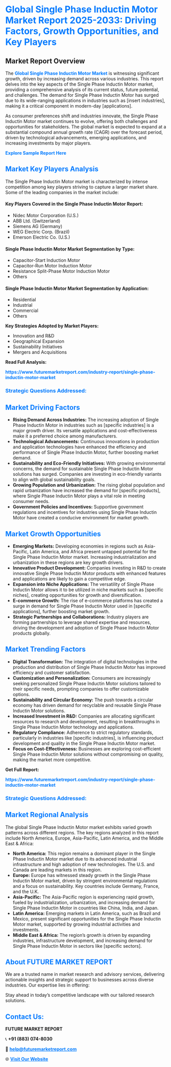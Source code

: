 <h1 style="color: #007BFF;">Global Single Phase Inductin Motor Market Report 2025-2033: Driving Factors, Growth Opportunities, and Key Players</h1>

<section id="overview">
<h2>Market Report Overview</h2>
<p>The <a href="https://www.futuremarketreport.com/industry-report/single-phase-inductin-motor-market" style="color: #007BFF; text-decoration: none;"><strong>Global Single Phase Inductin Motor Market</strong></a> is witnessing significant growth, driven by increasing demand across various industries. This report delves into the key aspects of the Single Phase Inductin Motor market, providing a comprehensive analysis of its current status, future potential, and challenges. The demand for Single Phase Inductin Motor has surged due to its wide-ranging applications in industries such as [insert industries], making it a critical component in modern-day [applications].</p>
<p>As consumer preferences shift and industries innovate, the Single Phase Inductin Motor market continues to evolve, offering both challenges and opportunities for stakeholders. The global market is expected to expand at a substantial compound annual growth rate (CAGR) over the forecast period, driven by technological advancements, emerging applications, and increasing investments by major players.</p>
</section>

<section id="overview">
<p><a href="https://www.futuremarketreport.com/request-sample/reportId=53987" style="color: #007BFF; text-decoration: none;"><strong>Explore Sample Report Here</strong></a></p>
</section>

<section id="key-players">
<h2 style="color: #007BFF;">Market Key Players Analysis</h2>
<p>The Single Phase Inductin Motor market is characterized by intense competition among key players striving to capture a larger market share. Some of the leading companies in the market include:</p>
<h4>Key Players Covered in the Single Phase Inductin Motor Report:</h4>
<ul><li>Nidec Motor Corporation (U.S.)</li><li>ABB Ltd. (Switzerland)</li><li>Siemens AG (Germany)</li><li>WEG Electric Corp. (Brazil)</li><li>Emerson Electric Co. (U.S.)</li></ul>
<h4>Single Phase Inductin Motor Market Segmentation by Type:</h4>
<ul><li>Capacitor-Start Induction Motor</li><li>Capacitor-Run Motor Induction Motor</li><li>Resistance Split-Phase Motor Induction Motor</li><li>Others</li></ul>

<h4>Single Phase Inductin Motor Market Segmentation by Application:</h4>
<ul><li>Residential</li><li>Industrial</li><li>Commercial</li><li>Others</li></ul>
<p><strong>Key Strategies Adopted by Market Players:</strong></p>
<ul>
<li>Innovation and R&D</li>
<li>Geographical Expansion</li>
<li>Sustainability Initiatives</li>
<li>Mergers and Acquisitions</li>
</ul>
</section>

<section>
<p><strong>Read Full Analysis: </strong></p><a href="https://www.futuremarketreport.com/industry-report/single-phase-inductin-motor-market" style="color: #007BFF; text-decoration: none;"><strong>https://www.futuremarketreport.com/industry-report/single-phase-inductin-motor-market</strong></a>
<h3 style="color: #007BFF;">Strategic Questions Addressed:</h3>
</section>

<section id="driving-factors">
<h2 style="color: #007BFF;">Market Driving Factors</h2>
<ul>
<li><strong>Rising Demand Across Industries:</strong> The increasing adoption of Single Phase Inductin Motor in industries such as [specific industries] is a major growth driver. Its versatile applications and cost-effectiveness make it a preferred choice among manufacturers.</li>
<li><strong>Technological Advancements:</strong> Continuous innovations in production and application technologies have enhanced the efficiency and performance of Single Phase Inductin Motor, further boosting market demand.</li>
<li><strong>Sustainability and Eco-Friendly Initiatives:</strong> With growing environmental concerns, the demand for sustainable Single Phase Inductin Motor solutions has surged. Companies are investing in eco-friendly variants to align with global sustainability goals.</li>
<li><strong>Growing Population and Urbanization:</strong> The rising global population and rapid urbanization have increased the demand for [specific products], where Single Phase Inductin Motor plays a vital role in meeting consumer needs.</li>
<li><strong>Government Policies and Incentives:</strong> Supportive government regulations and incentives for industries using Single Phase Inductin Motor have created a conducive environment for market growth.</li>
</ul>
</section>

<section id="growth-opportunities">
<h2 style="color: #007BFF;">Market Growth Opportunities</h2>
<ul>
<li><strong>Emerging Markets:</strong> Developing economies in regions such as Asia-Pacific, Latin America, and Africa present untapped potential for the Single Phase Inductin Motor market. Increasing industrialization and urbanization in these regions are key growth drivers.</li>
<li><strong>Innovative Product Development:</strong> Companies investing in R&D to create innovative Single Phase Inductin Motor products with enhanced features and applications are likely to gain a competitive edge.</li>
<li><strong>Expansion into Niche Applications:</strong> The versatility of Single Phase Inductin Motor allows it to be utilized in niche markets such as [specific niches], creating opportunities for growth and diversification.</li>
<li><strong>E-commerce Growth:</strong> The rise of e-commerce platforms has created a surge in demand for Single Phase Inductin Motor used in [specific applications], further boosting market growth.</li>
<li><strong>Strategic Partnerships and Collaborations:</strong> Industry players are forming partnerships to leverage shared expertise and resources, driving the development and adoption of Single Phase Inductin Motor products globally.</li>
</ul>
</section>

<section id="trending-factors">
<h2 style="color: #007BFF;">Market Trending Factors</h2>
<ul>
<li><strong>Digital Transformation:</strong> The integration of digital technologies in the production and distribution of Single Phase Inductin Motor has improved efficiency and customer satisfaction.</li>
<li><strong>Customization and Personalization:</strong> Consumers are increasingly seeking personalized Single Phase Inductin Motor solutions tailored to their specific needs, prompting companies to offer customizable options.</li>
<li><strong>Sustainability and Circular Economy:</strong> The push towards a circular economy has driven demand for recyclable and reusable Single Phase Inductin Motor solutions.</li>
<li><strong>Increased Investment in R&D:</strong> Companies are allocating significant resources to research and development, resulting in breakthroughs in Single Phase Inductin Motor technology and applications.</li>
<li><strong>Regulatory Compliance:</strong> Adherence to strict regulatory standards, particularly in industries like [specific industries], is influencing product development and quality in the Single Phase Inductin Motor market.</li>
<li><strong>Focus on Cost-Effectiveness:</strong> Businesses are exploring cost-efficient Single Phase Inductin Motor solutions without compromising on quality, making the market more competitive.</li>
</ul>
</section>

<section>
<p><strong>Get Full Report: </strong></p><a href="https://www.futuremarketreport.com/industry-report/single-phase-inductin-motor-market" style="color: #007BFF; text-decoration: none;"><strong>https://www.futuremarketreport.com/industry-report/single-phase-inductin-motor-market</strong></a>
<h3 style="color: #007BFF;">Strategic Questions Addressed:</h3>
</section>


<section id="regional-analysis">
<h2 style="color: #007BFF;">Market Regional Analysis</h2>
<p>The global Single Phase Inductin Motor market exhibits varied growth patterns across different regions. The key regions analyzed in this report include North America, Europe, Asia-Pacific, Latin America, and the Middle East & Africa:</p>
<ul>
<li><strong>North America:</strong> This region remains a dominant player in the Single Phase Inductin Motor market due to its advanced industrial infrastructure and high adoption of new technologies. The U.S. and Canada are leading markets in this region.</li>
<li><strong>Europe:</strong> Europe has witnessed steady growth in the Single Phase Inductin Motor market, driven by stringent environmental regulations and a focus on sustainability. Key countries include Germany, France, and the U.K.</li>
<li><strong>Asia-Pacific:</strong> The Asia-Pacific region is experiencing rapid growth, fueled by industrialization, urbanization, and increasing demand for Single Phase Inductin Motor in countries like China, India, and Japan.</li>
<li><strong>Latin America:</strong> Emerging markets in Latin America, such as Brazil and Mexico, present significant opportunities for the Single Phase Inductin Motor market, supported by growing industrial activities and investments.</li>
<li><strong>Middle East & Africa:</strong> The region’s growth is driven by expanding industries, infrastructure development, and increasing demand for Single Phase Inductin Motor in sectors like [specific sectors].</li>
</ul>
</section>

<footer>
<h2 style="color: #007BFF;">About FUTURE MARKET REPORT</h2>
<p>We are a trusted name in market research and advisory services, delivering actionable insights and strategic support to businesses across diverse industries. Our expertise lies in offering:</p>

<p>Stay ahead in today’s competitive landscape with our tailored research solutions.</p>

<h2 style="color: #007BFF;">Contact Us:</h2>
<p><strong>FUTURE MARKET REPORT</strong></p>
<p>📞 <strong>+91 (883) 074-8030</strong></p>
<p>📧 <strong><a href="mailto:help@futuremarketreport.com" style="color: #007BFF;">help@futuremarketreport.com</a></strong></p>
<p>🌐 <strong><a href="https://www.futuremarketreport.com/" style="color: #007BFF;">Visit Our Website</a></strong></p>
</footer>
